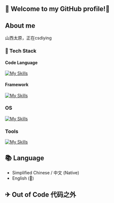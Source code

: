 ##  👋 Welcome to my GitHub profile!👋

##  About me
山西太原，正在csdiying
### 🔭 Tech Stack
#### Code Language 

[![My Skills](https://skillicons.dev/icons?i=py,java,cpp,rust,c,ts,js,html,css,wasm)](https://skillicons.dev)

#### Framework

[![My Skills](https://skillicons.dev/icons?i=tailwind,vue,react,nodejs,nextjs,nuxtjs,electron,flutter,express,fastapi,flask)](https://skillicons.dev)

### OS

[![My Skills](https://skillicons.dev/icons?i=debian,arch,ubuntu,linux)](https://skillicons.dev)

### Tools

[![My Skills](https://skillicons.dev/icons?i=docker,git,npm,vite,notion)](https://skillicons.dev)

## 📚 Language
- Simplified Chinese / 中文 (Native)
- English (🌱)

## ✈ Out of Code 代码之外

<!--
**hygroupseries/hygroupseries** is a ✨ _special_ ✨ repository because its `README.md` (this file) appears on your GitHub profile.

Here are some ideas to get you started:

-  I’m currently working on ...
-  I’m currently learning ...
- 👯 I’m looking to collaborate on ...
- 🤔 I’m looking for help with ...
- 💬 Ask me about ...
- 📫 How to reach me: ...
- 😄 Pronouns: ...
- ⚡ Fun fact: ...
-->
